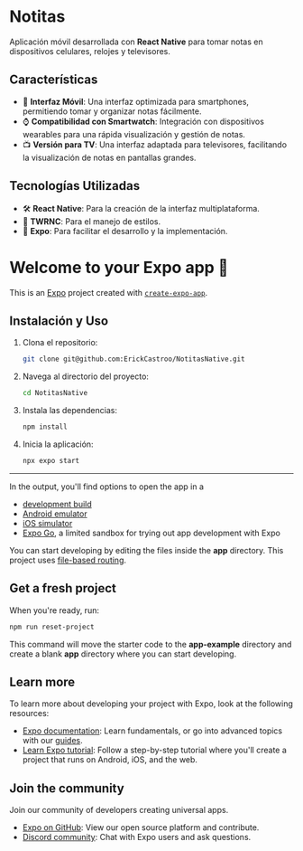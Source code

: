 # Notitas

Aplicación móvil desarrollada con **React Native** para tomar notas en dispositivos celulares, relojes y televisores.

## Características

- 📱 **Interfaz Móvil**: Una interfaz optimizada para smartphones, permitiendo tomar y organizar notas fácilmente.
- ⌚ **Compatibilidad con Smartwatch**: Integración con dispositivos wearables para una rápida visualización y gestión de notas.
- 📺 **Versión para TV**: Una interfaz adaptada para televisores, facilitando la visualización de notas en pantallas grandes.

## Tecnologías Utilizadas

- 🛠️ **React Native**: Para la creación de la interfaz multiplataforma.
- 🎨 **TWRNC**: Para el manejo de estilos.
- 🚀 **Expo**: Para facilitar el desarrollo y la implementación.

# Welcome to your Expo app 👋

This is an [Expo](https://expo.dev) project created with [`create-expo-app`](https://www.npmjs.com/package/create-expo-app).

## Instalación y Uso

1. Clona el repositorio:
    ```bash
    git clone git@github.com:ErickCastroo/NotitasNative.git
    ```
2. Navega al directorio del proyecto:
    ```bash
    cd NotitasNative
    ```
3. Instala las dependencias:
    ```bash
    npm install
    ```
4. Inicia la aplicación:
    ```bash
    npx expo start
    ```

---


In the output, you'll find options to open the app in a

- [development build](https://docs.expo.dev/develop/development-builds/introduction/)
- [Android emulator](https://docs.expo.dev/workflow/android-studio-emulator/)
- [iOS simulator](https://docs.expo.dev/workflow/ios-simulator/)
- [Expo Go](https://expo.dev/go), a limited sandbox for trying out app development with Expo

You can start developing by editing the files inside the **app** directory. This project uses [file-based routing](https://docs.expo.dev/router/introduction).

## Get a fresh project

When you're ready, run:

```bash
npm run reset-project
```

This command will move the starter code to the **app-example** directory and create a blank **app** directory where you can start developing.

## Learn more

To learn more about developing your project with Expo, look at the following resources:

- [Expo documentation](https://docs.expo.dev/): Learn fundamentals, or go into advanced topics with our [guides](https://docs.expo.dev/guides).
- [Learn Expo tutorial](https://docs.expo.dev/tutorial/introduction/): Follow a step-by-step tutorial where you'll create a project that runs on Android, iOS, and the web.

## Join the community

Join our community of developers creating universal apps.

- [Expo on GitHub](https://github.com/expo/expo): View our open source platform and contribute.
- [Discord community](https://chat.expo.dev): Chat with Expo users and ask questions.

